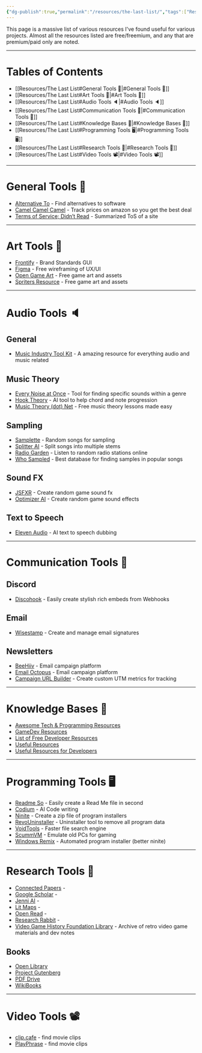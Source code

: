 ```yaml
---
{"dg-publish":true,"permalink":"/resources/the-last-list/","tags":["Resources"],"created":"2024-12-28","updated":"2025-07-21T22:43:30.775-04:00"}
---
```


This page is a massive list of various resources I've found useful for various projects. Almost all the resources listed are free/freemium, and any that are premium/paid only are noted.

---
# Tables of Contents

- [[Resources/The Last List#General Tools 🧞\|#General Tools 🧞]]
- [[Resources/The Last List#Art Tools 🎨\|#Art Tools 🎨]]
- [[Resources/The Last List#Audio Tools 🔈\|#Audio Tools 🔈]]
- [[Resources/The Last List#Communication Tools 💬\|#Communication Tools 💬]]
- [[Resources/The Last List#Knowledge Bases 🧠\|#Knowledge Bases 🧠]]
- [[Resources/The Last List#Programming Tools 🖥\|#Programming Tools 🖥]]
- [[Resources/The Last List#Research Tools 🏫\|#Research Tools 🏫]]
- [[Resources/The Last List#Video Tools 📽\|#Video Tools 📽]]

---
# General Tools 🧞
* [Alternative To](https://alternativeto.net/) - Find alternatives to software
* [Camel Camel Camel](https://camelcamelcamel.com/) - Track prices on amazon so you get the best deal
* [Terms of Service; Didn’t Read](https://tosdr.org/) - Summarized ToS of a site

---
# Art Tools 🎨
- [Frontify](https://www.frontify.com) - Brand Standards GUI
- [Figma](https://www.figma.com/) - Free wireframing of UX/UI
- [Open Game Art](https://opengameart.org/) - Free game art and assets
- [Spriters Resource](https://www.spriters-resource.com/) - Free game art and assets

---
# Audio Tools 🔈
## General
- [Music Industry Tool Kit](https://themusicindustrytoolkit.com/) - A amazing resource for everything audio and music related

## Music Theory
- [Every Noise at Once](https://everynoise.com/) - Tool for finding specific sounds within a genre
- [Hook Theory](https://www.hooktheory.com/trends) - AI tool to help chord and note progression
- [Music Theory (dot) Net](https://www.musictheory.net/) - Free music theory lessons made easy

## Sampling
- [Samplette](https://samplette.io/67708508) - Random songs for sampling
- [Splitter AI](https://splitter.ai/) - Split songs into multiple stems
- [Radio Garden](https://radio.garden/) - Listen to random radio stations online
- [Who Sampled](https://www.whosampled.com/) - Best database for finding samples in popular songs

## Sound FX
- [JSFXR](https://sfxr.me/) - Create random game sound fx
- [Optimizer AI](https://www.optimizerai.xyz/) - Create random game sound effects

## Text to Speech
- [Eleven Audio](https://elevenlabs.io/) - AI text to speech dubbing

---
# Communication Tools 💬

## Discord
- [Discohook](discohook.com) - Easily create stylish rich embeds from Webhooks
## Email
* [Wisestamp](https://www.wisestamp.com/) - Create and manage email signatures
## Newsletters
- [BeeHiiv](https://www.beehiiv.com/) - Email campaign platform
- [Email Octopus](https://emailoctopus.com/account/sign-in) - Email campaign platform
- [Campaign URL Builder](https://ga-dev-tools.google/ga4/campaign-url-builder/) - Create custom UTM metrics for tracking

---
# Knowledge Bases 🧠
- [Awesome Tech & Programming Resources](https://timocodez.github.io/awesome-repos-and-resources/)
- [GameDev Resources](https://github.com/Kavex/GameDev-Resources)
- [List of Free Developer Resources](https://github.com/ShubhamSKadam/List-of-free-Developer-Resources-online)
- [Useful Resources](https://github.com/catherineisonline/useful-resources)
- [Useful Resources for Developers](https://github.com/zero-to-mastery/resources)

---
# Programming Tools 🖥
- [Readme So](https://readme.so/) - Easily create a Read Me file in second
- [Codium](https://www.qodo.ai/) - AI Code writing
- [Ninite](https://ninite.com/) - Create a zip file of program installers
- [RevoUninstaller](https://www.revouninstaller.com/) - Uninstaller tool to remove all program data
- [VoidTools](https://www.voidtools.com/) - Faster file search engine
- [ScummVM](https://www.scummvm.org/') - Emulate old PCs for gaming
- [Windows Remix](https://www.windowsremix.com/) - Automated program installer (better ninite)
---
# Research Tools 🏫
- [Connected Papers](https://www.connectedpapers.com/) - 
- [Google Scholar](https://scholar.google.com/) - 
- [Jenni AI](https://jenni.ai/) - 
- [Lit Maps](https://www.litmaps.com/) -
- [Open Read](https://www.openread.academy/) - 
- [Research Rabbit](https://www.researchrabbit.ai/) -
- [Video Game History Foundation Library](https://library.gamehistory.org/) - Archive of retro video game materials and dev notes
## Books
- [Open Library](https://openlibrary.org/)
- [Project Gutenberg](https://www.gutenberg.org/ebooks/bookshelf/430)
- [PDF Drive](https://www.pdfdrive.com/)
- [WikiBooks](https://en.wikibooks.org/wiki/Main_Page)

---

# Video Tools 📽

- [clip.cafe](https://clip.cafe/) - find movie clips
- [PlayPhrase](https://www.playphrase.me/#/search) - find movie clips